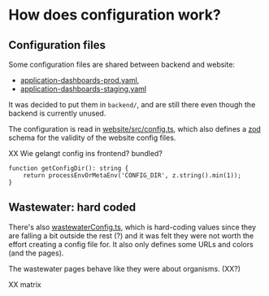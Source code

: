 # How does configuration work?

## Configuration files

Some configuration files are shared between backend and website:

- [application-dashboards-prod.yaml](../backend/src/main/resources/application-dashboards-prod.yaml),
- [application-dashboards-staging.yaml](../backend/src/main/resources/application-dashboards-staging.yaml)

It was decided to put them in `backend/`, and are still there even though
the backend is currently unused.

The configuration is read in [website/src/config.ts](../website/src/config.ts), which also defines a [zod](https://zod.dev/) schema for the validity of the website config files.

XX Wie gelangt config ins frontend? bundled?

    function getConfigDir(): string {
        return processEnvOrMetaEnv('CONFIG_DIR', z.string().min(1));
    }


## Wastewater: hard coded

There's also
[wastewaterConfig.ts](../website/src/types/wastewaterConfig.ts), which
is hard-coding values since they are falling a bit outside the rest
(?) and it was felt they were not worth the effort creating a config
file for. It also only defines some URLs and colors (and the pages).

<!-- V: 440.1 -->

The wastewater pages behave like they were about organisms. (XX?)



XX matrix

